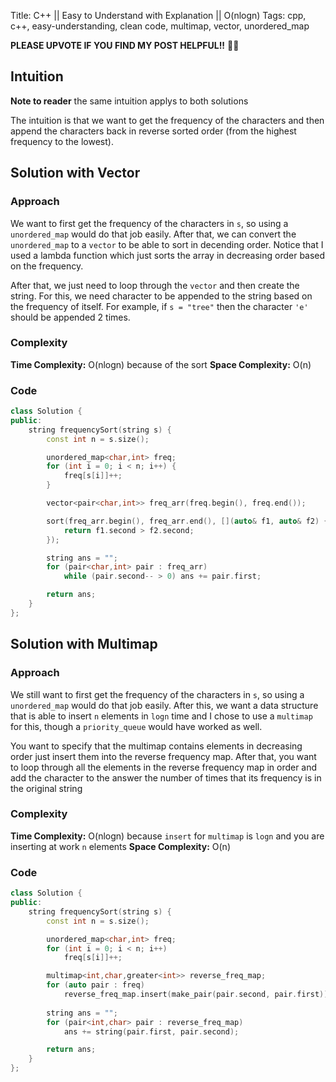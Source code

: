 Title: C++ || Easy to Understand with Explanation || O(nlogn)
Tags: cpp, c++, easy-understanding, clean code, multimap, vector, unordered_map

**PLEASE UPVOTE IF YOU FIND MY POST HELPFUL!!** 🥺😁

## Intuition

**Note to reader** the same intuition applys to both solutions

The intuition is that we want to get the frequency of the characters and then append the characters back in reverse sorted order (from the highest frequency to the lowest).

## Solution with Vector

### Approach 

We want to first get the frequency of the characters in `s`, so using a `unordered_map` would do that job easily. After that, we can convert the `unordered_map` to a `vector` to be able to sort in decending order. Notice that I used a lambda function which just sorts the array in decreasing order based on the frequency. 

After that, we just need to loop through the `vector` and then create the string. For this, we need character to be appended to the string based on the frequency of itself. For example, if `s = "tree"` then the character `'e'` should be appended 2 times.

### Complexity

**Time Complexity:** O(nlogn) because of the sort
**Space Complexity:** O(n)

### Code

```c++
class Solution {
public:
    string frequencySort(string s) {
        const int n = s.size();

        unordered_map<char,int> freq;
        for (int i = 0; i < n; i++) {
            freq[s[i]]++;
        }

        vector<pair<char,int>> freq_arr(freq.begin(), freq.end());

        sort(freq_arr.begin(), freq_arr.end(), [](auto& f1, auto& f2) {
            return f1.second > f2.second;
        });

        string ans = "";
        for (pair<char,int> pair : freq_arr)
            while (pair.second-- > 0) ans += pair.first;

        return ans;
    }
};
```

## Solution with Multimap

### Approach

We still want to first get the frequency of the characters in `s`, so using a `unordered_map` would do that job easily. After this, we want a data structure that is able to insert `n` elements in `logn` time and I chose to use a `multimap` for this, though a `priority_queue` would have worked as well.

You want to specify that the multimap contains elements in decreasing order just insert them into the reverse frequency map. After that,
you want to loop through all the elements in the reverse frequency
map in order and add the character to the answer the number of times that its frequency is in the original string

### Complexity

**Time Complexity:** O(nlogn) because `insert` for `multimap` is `logn` and you are inserting at work `n` elements
**Space Complexity:** O(n)

### Code

```c++
class Solution {
public:
    string frequencySort(string s) {
        const int n = s.size();

        unordered_map<char,int> freq;
        for (int i = 0; i < n; i++) 
            freq[s[i]]++;

        multimap<int,char,greater<int>> reverse_freq_map;
        for (auto pair : freq)
            reverse_freq_map.insert(make_pair(pair.second, pair.first));
      
        string ans = "";
        for (pair<int,char> pair : reverse_freq_map)
            ans += string(pair.first, pair.second);

        return ans;
    }
};
```
